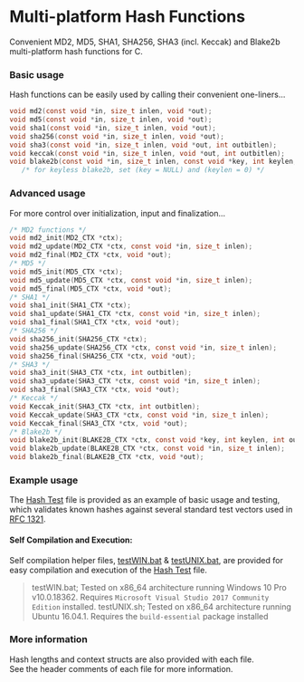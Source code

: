 # Multi-platform Hash Functions
Convenient MD2, MD5, SHA1, SHA256, SHA3 (incl. Keccak) and Blake2b multi-platform hash functions for C.

### Basic usage
Hash functions can be easily used by calling their convenient one-liners...
```c
void md2(const void *in, size_t inlen, void *out);
void md5(const void *in, size_t inlen, void *out);
void sha1(const void *in, size_t inlen, void *out);
void sha256(const void *in, size_t inlen, void *out);
void sha3(const void *in, size_t inlen, void *out, int outbitlen);
void keccak(const void *in, size_t inlen, void *out, int outbitlen);
void blake2b(const void *in, size_t inlen, const void *key, int keylen, void *out, int outbitlen);
   /* for keyless blake2b, set (key = NULL) and (keylen = 0) */
```

### Advanced usage
For more control over initialization, input and finalization...
```c
/* MD2 functions */
void md2_init(MD2_CTX *ctx);
void md2_update(MD2_CTX *ctx, const void *in, size_t inlen);
void md2_final(MD2_CTX *ctx, void *out);
/* MD5 */
void md5_init(MD5_CTX *ctx);
void md5_update(MD5_CTX *ctx, const void *in, size_t inlen);
void md5_final(MD5_CTX *ctx, void *out);
/* SHA1 */
void sha1_init(SHA1_CTX *ctx);
void sha1_update(SHA1_CTX *ctx, const void *in, size_t inlen);
void sha1_final(SHA1_CTX *ctx, void *out);
/* SHA256 */
void sha256_init(SHA256_CTX *ctx);
void sha256_update(SHA256_CTX *ctx, const void *in, size_t inlen);
void sha256_final(SHA256_CTX *ctx, void *out);
/* SHA3 */
void sha3_init(SHA3_CTX *ctx, int outbitlen);
void sha3_update(SHA3_CTX *ctx, const void *in, size_t inlen);
void sha3_final(SHA3_CTX *ctx, void *out);
/* Keccak */
void Keccak_init(SHA3_CTX *ctx, int outbitlen);
void Keccak_update(SHA3_CTX *ctx, const void *in, size_t inlen);
void Keccak_final(SHA3_CTX *ctx, void *out);
/* Blake2b */
void blake2b_init(BLAKE2B_CTX *ctx, const void *key, int keylen, int outbitlen);
void blake2b_update(BLAKE2B_CTX *ctx, const void *in, size_t inlen);
void blake2b_final(BLAKE2B_CTX *ctx, void *out);
```

### Example usage
The [Hash Test](test/hashtest.c) file is provided as an example of basic usage and testing, which validates known hashes against several standard test vectors used in [RFC 1321](https://tools.ietf.org/html/rfc1321).
#### Self Compilation and Execution:
Self compilation helper files, [testWIN.bat](testWIN.bat) & [testUNIX.bat](testUNIX.bat), are provided for easy compilation and execution of the [Hash Test](testhash.c) file.  
> testWIN.bat; Tested on x86_64 architecture running Windows 10 Pro v10.0.18362. Requires `Microsoft Visual Studio 2017 Community Edition` installed.
> testUNIX.sh; Tested on x86_64 architecture running Ubuntu 16.04.1. Requires the `build-essential` package installed

### More information
Hash lengths and context structs are also provided with each file.  
See the header comments of each file for more information.
